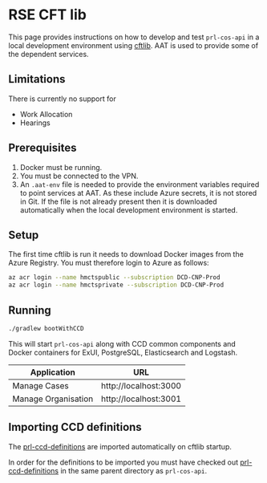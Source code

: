# RSE CFT lib
This page provides instructions on how to develop and test `prl-cos-api` in a local development
environment using [cftlib](https://github.com/hmcts/rse-cft-lib). AAT is used to provide some of the dependent services.

## Limitations
There is currently no support for
- Work Allocation
- Hearings

## Prerequisites
1. Docker must be running.
2. You must be connected to the VPN.
3. An `.aat-env` file is needed to provide the environment variables required to point services at AAT.
   As these include Azure secrets, it is not stored in Git. If the file is not already present then it is downloaded automatically when the local development environment is started.

## Setup
The first time cftlib is run it needs to download Docker images from the Azure Registry. You must therefore login
to Azure as follows:
```bash
az acr login --name hmctspublic --subscription DCD-CNP-Prod
az acr login --name hmctsprivate --subscription DCD-CNP-Prod
```

## Running
```bash
./gradlew bootWithCCD
```

This will start `prl-cos-api` along with CCD common components and Docker containers for
ExUI, PostgreSQL, Elasticsearch and Logstash.

| Application         | URL                   |
|---------------------|-----------------------|
| Manage Cases        | http://localhost:3000 |
| Manage Organisation | http://localhost:3001 |

## Importing CCD definitions
The [prl-ccd-definitions](https://github.com/hmcts/prl-ccd-definitions) are imported automatically on cftlib startup.

In order for the definitions to be imported you must have checked out
[prl-ccd-definitions](https://github.com/hmcts/prl-ccd-definitions) in the same parent directory as `prl-cos-api`.
